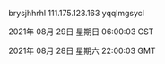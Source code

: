 brysjhhrhl 111.175.123.163 yqqlmgsycl

2021年 08月 29日 星期日 06:00:03 CST

2021年 08月 28日 星期六 22:00:03 GMT
